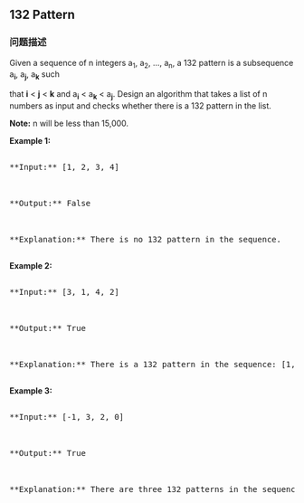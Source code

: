 ## 132 Pattern  
### 问题描述

Given a sequence of n integers a<sub>1</sub>, a<sub>2</sub>, ..., a<sub>n</sub>, a 132 pattern is a subsequence a<sub>**i**</sub>, a<sub>**j**</sub>, a<sub>**k**</sub> such
that **i** < **j** < **k** and a<sub>**i**</sub> < a<sub>**k**</sub> < a<sub>**j**</sub>. Design an algorithm that takes a list of n numbers as input and checks whether there is a 132 pattern in the list.

**Note:** n will be less than 15,000.

**Example 1:**<br />
<pre>
**Input:** [1, 2, 3, 4]

**Output:** False

**Explanation:** There is no 132 pattern in the sequence.
</pre>


**Example 2:**<br />
<pre>
**Input:** [3, 1, 4, 2]

**Output:** True

**Explanation:** There is a 132 pattern in the sequence: [1, 4, 2].
</pre>


**Example 3:**<br />
<pre>
**Input:** [-1, 3, 2, 0]

**Output:** True

**Explanation:** There are three 132 patterns in the sequence: [-1, 3, 2], [-1, 3, 0] and [-1, 2, 0].
</pre>

